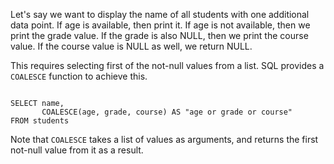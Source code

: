 Let's say we want to display the name of all students with one additional data point.
If age is available, then print it.
If age is not available, then we print the grade value.
If the grade is also NULL, then we print the course value.
If the course value is NULL as well, we return NULL.

This requires selecting first of the not-null values from a list.
SQL provides a `COALESCE` function to achieve this.

<codeblock language="sql" dbName="students1.db" type="lesson">
<code>
SELECT name,
       COALESCE(age, grade, course) AS "age or grade or course"
FROM students
</code>
</codeblock>

Note that `COALESCE` takes a list of values as arguments, and returns the first not-null value from it as a result.
